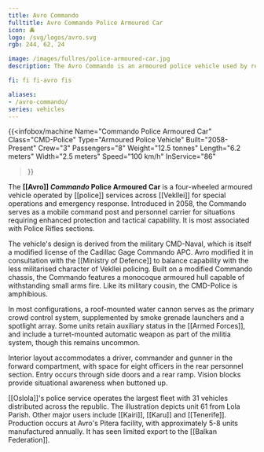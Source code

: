 ```yaml
---
title: Avro Commando
fulltitle: Avro Commando Police Armoured Car
icon: 🚔
logo: /svg/logos/avro.svg
rgb: 244, 62, 24

image: /images/fullres/police-armoured-car.jpg
description: The Avro Commando is an armoured police vehicle used by republic police services for special operations and emergency response.

fi: fi fi-avro fis

aliases:
- /avro-commando/
series: vehicles
---
```


{{<infobox/machine
	Name="Commando Police Armoured Car"
	Class="CMD-Police"
	Type="Armoured Police Vehicle"
	Built="2058-Present"
	Crew="3"
	Passengers="8"
	Weight="12.5 tonnes"
	Length="6.2 meters"
	Width="2.5 meters"
	Speed="100 km/h"
	InService="86"
>}}

The **[[Avro]] *Commando* Police Armoured Car** is a four-wheeled armoured vehicle operated by [[police]] services across [[Vekllei]] for special operations and emergency response. Introduced in 2058, the Commando serves as a mobile command post and personnel carrier for situations requiring enhanced protection and tactical capability. It is most associated with Police Rifles sections.

The vehicle's design is derived from the military CMD-Naval, which is itself a modified license of the Cadillac Gage Commando APC. Avro modified it in consultation with the [[Ministry of Defence]] to balance capability with the less militarised character of Vekllei policing. Built on a modified Commando chassis, the Commando features a monocoque armoured hull capable of withstanding small arms fire. Like its military cousin, the CMD-Police is amphibious.

In most configurations, a roof-mounted water cannon serves as the primary crowd control system, supplemented by smoke grenade launchers and a spotlight array. Some units retain auxiliary status in the [[Armed Forces]], and include a turret-mounted automatic weapon as part of the militia system, though this remains uncommon.

Interior layout accommodates a driver, commander and gunner in the forward compartment, with space for eight officers in the rear personnel section. Entry occurs through side doors and a rear ramp. Vision blocks provide situational awareness when buttoned up.

[[Oslola]]'s police service operates the largest fleet with 31 vehicles distributed across the republic. The illustration depicts unit 61 from Lola Parish. Other major users include [[Kairi]], [[Karu]] and [[Tenerife]]. Production occurs at Avro's Pitera facility, with approximately 5-8 units manufactured annually. It has seen limited export to the [[Balkan Federation]].